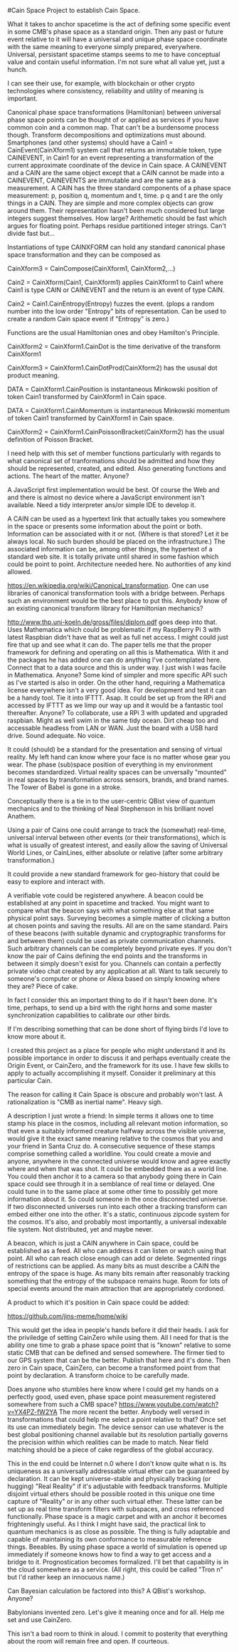 #Cain Space
Project to establish Cain Space.

What it takes to anchor spacetime is the act of defining some specific event in some CMB's phase space as a standard origin. Then any past or future event relative to it will have a universal and unique phase space coordinate with the same meaning to everyone simply prepared, everywhere. Universal, persistant spacetime stamps seems to me to have conceptual value and contain useful information. I'm not sure what all value yet, just a hunch.

I can see their use, for example, with blockchain or other crypto technologies where consistency, reliability and utility of meaning is important.

Canonical phase space transformations (Hamiltonian) between universal phase space points can be thought of or applied as services if you have common coin and a common map. That can't be a burdensome process though. Transform decompositions and optimizations must abound. Smartphones (and other systems) should have a Cain1 = CainEvent(CainXform1) system call that returns an immutable token, type CAINEVENT, in Cain1 for an event representing a transformation of the current approximate coordinate of the device in Cain space. A CAINEVENT and a CAIN are the same object except that a CAIN cannot be made into a CAINEVENT, CAINEVENTS are immutable and are the same as a measurement.  A CAIN has the three standard components of a phase space measurement: p, position q, momentum and t, time. p q and t are the only things in a CAIN.  They are simple and more complex objects can grow around them.  Their representation hasn't been much considered but large integers suggest themselves.  How large?  Arithemetic should be fast which argues for floating point.  Perhaps residue partitioned integer strings.  Can't divide fast but...

Instantiations of type CAINXFORM can hold any standard canonical phase space transformation and they can be composed as 

CainXform3 = CainCompose(CainXform1, CainXform2,...)

Cain2 = CainXform(Cain1, CainXform1) applies CainXform1 to Cain1 where Cain1 is type CAIN or CAINEVENT and the return is an event of type CAIN.

Cain2 = Cain1.CainEntropy(Entropy) fuzzes the event.  (plops a random number into the low order "Entropy" bits of representation.  Can be used to create a random Cain space event if "Entropy" is zero.)

Functions are the usual Hamiltonian ones and obey Hamilton's Principle.

CainXform2 = CainXform1.CainDot is the time derivative of the transform CainXform1

CainXform3 = CainXform1.CainDotProd(CainXform2) has the ususal dot product meaning.

DATA = CainXform1.CainPosition is instantaneous Minkowski position of token Cain1 transformed by CainXform1 in Cain space.

DATA = CainXform1.CainMomentum is instantaneous Minkowski momentum of token Cain1 transformed by CainXform1 in Cain space.

CainXform2 = CainXform1.CainPoissonBracket(CainXform2) has the usual definition of Poisson Bracket.

I need help with this set of member functions particularly with regards to what canonical set of tranformations should be admitted and how they should be represented, created, and edited.  Also generating functions and actions.  The heart of the matter.  Anyone?

A JavaScript first implementation would be best.  Of course the Web and and there is almost no device where a JavaScript environment isn't available.  Need a tidy interpreter ans/or simple IDE to develop it.

A CAIN can be used as a hypertext link that actually takes you somewhere in the space or presents some information about the point or both.  Information can be associated with it or not.  (Where is that stored?  Let it be always local.  No such burden should be placed on the infrastructure.) The associated information can be, among other things, the hypertext of a standard web site.  It is totally private until shared in some fashion which could be point to point.  Architecture needed here.  No authorities of any kind allowed.

https://en.wikipedia.org/wiki/Canonical_transformation.  One can use libraries of canonical transformation tools with a bridge between.  Perhaps such an environment would be the best place to put this.  Anybody know of an existing canonical transform library for Hamiltonian mechanics?  

http://www.thp.uni-koeln.de/gross/files/diplom.pdf goes deep into that.  Uses Mathematica which could be problematic if my RaspBerry Pi 3 with latest Raspbian didn't have that as well as full net access.  I might could just fire that up and see what it can do.  The paper tells me that the proper framework for defining and operating on all this is Mathematica.  With it and the packages he has added one can do anything I've contemplated here.  Connect that to a data source and this is under way.  I just wish I was facile in Mathematica.  Anyone? Some kind of simpler and more specific API such as I've started is also in order.  On the other hand, requiring a Mathematica license everywhere isn't a very good idea.  For development and test it can be a handy tool.  Tie it into IFTTT.  Asap.  It could be set up from the RPi and accessed by IFTTT as we limp our way up and it would be a fantastic tool thereafter.  Anyone?  To collaborate, use a RPi 3 with updated and upgraded raspbian.  Might as well swim in the same tidy ocean.  Dirt cheap too and accessable headless from LAN or WAN.  Just the board with a USB hard drive.  Sound adequate.  No voice.

It could (should) be a standard for the presentation and sensing of virtual reality. My left hand can know where your face is no matter whose gear you wear. The phase (sub)space position of everything in my environment becomes standardized. Virtual reality spaces can be unversally "mounted" in real spaces by transformation across sensors, brands, and brand names. The Tower of Babel is gone in a stroke.

Conceptually there is a tie in to the user-centric QBist view of quantum mechanics and to the thinking of Neal Stephenson in his brilliant novel Anathem.

Using a pair of Cains one could arrange to track the (somewhat) real-time, universal interval between other events (or their transformations), which is what is usually of greatest interest, and easily allow the saving of Universal World Lines, or CainLines, either absolute or relative (after some arbitrary transformation.)

It could provide a new standard framework for geo-history that could be easy to explore and interact with.

A verifiable vote could be registered anywhere. A beacon could be established at any point in spacetime and tracked. You might want to compare what the beacon says with what something else at that same physical point says. Surveying becomes a simple matter of clicking a button at chosen points and saving the results. All are on the same standard.  Pairs of these beacons (with suitable dynamic and cryptographic transforms for and between them) could be used as private communication channels.  Such arbitrary channels can be completely beyond private eyes.  If you don't know the pair of Cains defining the end points and the transforms in between it simply doesn't exist for you.  Channels can contain a perfectly private video chat created by any application at all.  Want to talk securely to someone's computer or phone or Alexa based on simply knowing where they are?  Piece of cake.

In fact I consider this an important thing to do if it hasn't been done. It's time, perhaps, to send up a bird with the right horns and some master synchronization capabilities to calibrate our other birds.

If I'm describing something that can be done short of flying birds I'd love to know more about it.

I created this project as a place for people who might understand it and its possible importance in order to discuss it and perhaps eventually create the Origin Event, or CainZero, and the framework for its use. I have few skills to apply to actually accomplishing it myself. Consider it preliminary at this particular Cain.

The reason for calling it Cain Space is obscure and probably won't last. A rationalization is "CMB as inertial name". Heavy sigh.

A description I just wrote a friend: In simple terms it allows one to time stamp his place in the cosmos, including all relevant motion information, so that even a suitably informed creature halfway across the visible universe, would give it the exact same meaning relative to the cosmos that you and your friend in Santa Cruz do. A consecutive sequence of these stamps comprise something called a worldline. You could create a movie and anyone, anywhere in the connected universe would know and agree exactly where and when that was shot. It could be embedded there as a world line.  You could then anchor it to a camera so that anybody going there in Cain space could see through it in a semblance of real time or delayed.  One could tune in to the same place at some other time to possibly get more information about it. So could someone in the once disconnected universe.  If two disconnected universes run into each other a tracking transform can embed either one into the other.  It's a static, continuous zipcode system for the cosmos. It's also, and probably most importantly, a universal indexable file system.  Not distributed, yet and maybe never.

A beacon, which is just a CAIN anywhere in Cain space, could be established as a feed.  All who can address it can listen or watch using that point.  All who can reach close enough can add or delete.  Segmented rings of restrictions can be applied.  As many bits as must describe a CAIN the entropy of the space is huge.  As many bits remain after reasonably tracking something that the entropy of the subspace remains huge.  Room for lots of special events around the main attraction that are appropriately cordoned.

A product to which it's position in Cain space could be added:

https://github.com/jins-meme/home/wiki

This would get the idea in people's hands before it did their heads. I ask for the priviledge of setting CainZero while using them. All I need for that is the ability one time to grab a phase space point that is "known" relative to some static CMB that can be defined and sensed somewhere. The firmer tied to our GPS system that can be the better.  Publish that here and it's done. Then zero in Cain space, CainZero, can become a transformed point from that point by declaration. A transform choice to be carefully made.

Does anyone who stumbles here know where I could get my hands on a perfectly good, used even, phase space point measurement registered somewhere from such a CMB space?  https://www.youtube.com/watch?v=YX4PZ-fW2YA  The more recent the better.  Anybody well versed in transformations that could help me select a point relative to that?  Once set its use can immediately begin.  The device sensor can use whatever is the best global positioning channel available but its resolution partially governs the precision within which realities can be made to match.  Near field matching should be a piece of cake regardless of the global accuracy.

This in the end could be Internet n.0 where I don't know quite what n is.  Its uniqueness as a universally addressable virtual ether can be guaranteed by declaration. It can be kept universe-stable and physically tracking (or hugging) "Real Reality" if it's adjustable with feedback transforms.  Multiple disjoint virtual ethers should be possible rooted in this unique one time capture of "Reality" or in any other such virtual ether.  These latter can be set up as real time transform filters with subspaces, and cross referenced functionally.  Phase space is a magic carpet and with an anchor it becomes frighteningly useful.  As I think I might have said, the practical link to quantum mechanics is as close as possible.  The thing is fully adaptable and capable of maintaining its own conformance to measurable reference things.  Beeables.  By using phase space a world of simulation is opened up immediately if someone knows how to find a way to get access and a bridge to it.  Prognostication becomes formalized.  I'll bet that capability is in the cloud somewhere as a service.  (All right, this could be called "Tron n" but I'd rather keep an innocuous name.)

Can Bayesian calculation be factored into this?  A QBist's workshop.  Anyone?

Babylonians invented zero. Let's give it meaning once and for all. Help me set and use CainZero.

This isn't a bad room to think in aloud.  I commit to posterity that everything about the room will remain free and open.  If courteous.

